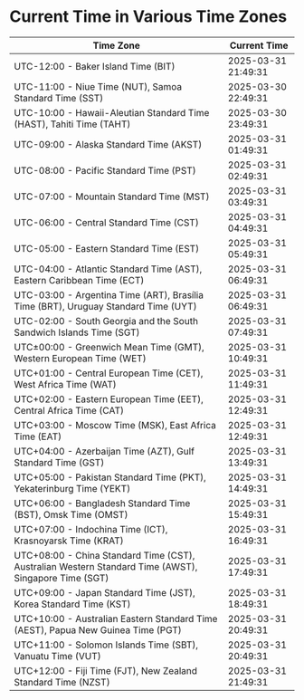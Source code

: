 # Current Time in Various Time Zones

| Time Zone | Current Time |
|-----------|--------------|
| UTC-12:00 - Baker Island Time (BIT) | 2025-03-31 21:49:31 |
| UTC-11:00 - Niue Time (NUT), Samoa Standard Time (SST) | 2025-03-30 22:49:31 |
| UTC-10:00 - Hawaii-Aleutian Standard Time (HAST), Tahiti Time (TAHT) | 2025-03-30 23:49:31 |
| UTC-09:00 - Alaska Standard Time (AKST) | 2025-03-31 01:49:31 |
| UTC-08:00 - Pacific Standard Time (PST) | 2025-03-31 02:49:31 |
| UTC-07:00 - Mountain Standard Time (MST) | 2025-03-31 03:49:31 |
| UTC-06:00 - Central Standard Time (CST) | 2025-03-31 04:49:31 |
| UTC-05:00 - Eastern Standard Time (EST) | 2025-03-31 05:49:31 |
| UTC-04:00 - Atlantic Standard Time (AST), Eastern Caribbean Time (ECT) | 2025-03-31 06:49:31 |
| UTC-03:00 - Argentina Time (ART), Brasília Time (BRT), Uruguay Standard Time (UYT) | 2025-03-31 06:49:31 |
| UTC-02:00 - South Georgia and the South Sandwich Islands Time (SGT) | 2025-03-31 07:49:31 |
| UTC±00:00 - Greenwich Mean Time (GMT), Western European Time (WET) | 2025-03-31 10:49:31 |
| UTC+01:00 - Central European Time (CET), West Africa Time (WAT) | 2025-03-31 11:49:31 |
| UTC+02:00 - Eastern European Time (EET), Central Africa Time (CAT) | 2025-03-31 12:49:31 |
| UTC+03:00 - Moscow Time (MSK), East Africa Time (EAT) | 2025-03-31 12:49:31 |
| UTC+04:00 - Azerbaijan Time (AZT), Gulf Standard Time (GST) | 2025-03-31 13:49:31 |
| UTC+05:00 - Pakistan Standard Time (PKT), Yekaterinburg Time (YEKT) | 2025-03-31 14:49:31 |
| UTC+06:00 - Bangladesh Standard Time (BST), Omsk Time (OMST) | 2025-03-31 15:49:31 |
| UTC+07:00 - Indochina Time (ICT), Krasnoyarsk Time (KRAT) | 2025-03-31 16:49:31 |
| UTC+08:00 - China Standard Time (CST), Australian Western Standard Time (AWST), Singapore Time (SGT) | 2025-03-31 17:49:31 |
| UTC+09:00 - Japan Standard Time (JST), Korea Standard Time (KST) | 2025-03-31 18:49:31 |
| UTC+10:00 - Australian Eastern Standard Time (AEST), Papua New Guinea Time (PGT) | 2025-03-31 20:49:31 |
| UTC+11:00 - Solomon Islands Time (SBT), Vanuatu Time (VUT) | 2025-03-31 20:49:31 |
| UTC+12:00 - Fiji Time (FJT), New Zealand Standard Time (NZST) | 2025-03-31 21:49:31 |
